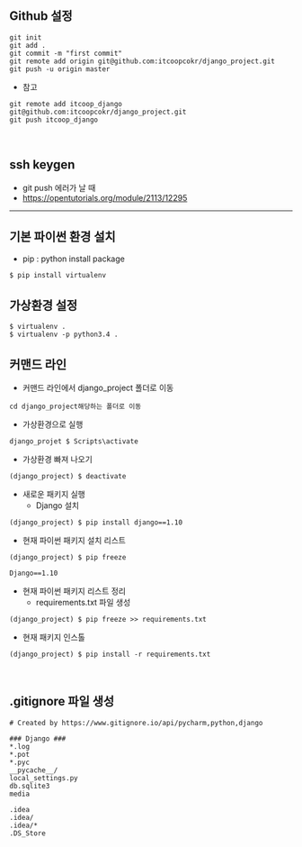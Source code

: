 ## Github 설정 

~~~
git init
git add .
git commit -m "first commit"
git remote add origin git@github.com:itcoopcokr/django_project.git
git push -u origin master
~~~
- 참고 
~~~
git remote add itcoop_django git@github.com:itcoopcokr/django_project.git
git push itcoop_django 
~~~

<br/>

## ssh keygen 
- git push 에러가 날 때 
- https://opentutorials.org/module/2113/12295

---

## 기본 파이썬 환경 설치 
- pip : python install package 
~~~
$ pip install virtualenv
~~~

## 가상환경 설정 
~~~
$ virtualenv .
$ virtualenv -p python3.4 .
~~~

## 커맨드 라인
- 커맨드 라인에서 django_project 폴더로 이동 
~~~
cd django_project해당하는 폴더로 이동  
~~~

- 가상환경으로 실행 
~~~
django_projet $ Scripts\activate
~~~

- 가상환경 빠져 나오기 
~~~
(django_project) $ deactivate
~~~

- 새로운 패키지 실행 
    - Django 설치 
~~~
(django_project) $ pip install django==1.10
~~~
- 현재 파이썬 패키지 설치 리스트 
~~~
(django_project) $ pip freeze 

Django==1.10
~~~

- 현재 파이썬 패키지 리스트 정리
    - requirements.txt 파일 생성  
~~~
(django_project) $ pip freeze >> requirements.txt
~~~

- 현재 패키지 인스톨 
~~~
(django_project) $ pip install -r requirements.txt
~~~
 
<br/>

## .gitignore 파일 생성 
~~~
# Created by https://www.gitignore.io/api/pycharm,python,django

### Django ###
*.log
*.pot
*.pyc
__pycache__/
local_settings.py
db.sqlite3
media

.idea
.idea/
.idea/*
.DS_Store
~~~